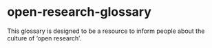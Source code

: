 # open-research-glossary
This glossary is designed to be a resource to inform people about the culture of ‘open research’.
